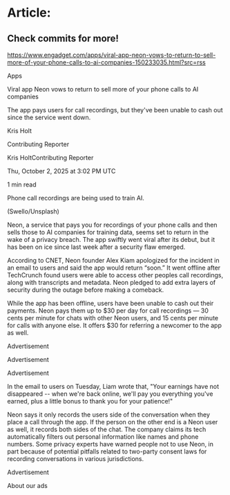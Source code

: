 # Article:

## Check commits for more!
https://www.engadget.com/apps/viral-app-neon-vows-to-return-to-sell-more-of-your-phone-calls-to-ai-companies-150233035.html?src=rss

Apps

Viral app Neon vows to return to sell more of your phone calls to AI companies

The app pays users for call recordings, but they've been unable to cash out since the service went down.

Kris Holt

Contributing Reporter

Kris HoltContributing Reporter

Thu, October 2, 2025 at 3:02 PM UTC

1 min read

Phone call recordings are being used to train AI.

(Swello/Unsplash)

Neon, a service that pays you for recordings of your phone calls and then sells those to AI companies for training data, seems set to return in the wake of a privacy breach. The app swiftly went viral after its debut, but it has been on ice since last week after a security flaw emerged.

According to CNET, Neon founder Alex Kiam apologized for the incident in an email to users and said the app would return “soon.” It went offline after TechCrunch found users were able to access other peoples call recordings, along with transcripts and metadata. Neon pledged to add extra layers of security during the outage before making a comeback.

While the app has been offline, users have been unable to cash out their payments. Neon pays them up to $30 per day for call recordings — 30 cents per minute for chats with other Neon users, and 15 cents per minute for calls with anyone else. It offers $30 for referring a newcomer to the app as well.

Advertisement

Advertisement

Advertisement

In the email to users on Tuesday, Liam wrote that, "Your earnings have not disappeared -- when we're back online, we'll pay you everything you've earned, plus a little bonus to thank you for your patience!"

Neon says it only records the users side of the conversation when they place a call through the app. If the person on the other end is a Neon user as well, it records both sides of the chat. The company claims its tech automatically filters out personal information like names and phone numbers. Some privacy experts have warned people not to use Neon, in part because of potential pitfalls related to two-party consent laws for recording conversations in various jurisdictions.

Advertisement

About our ads